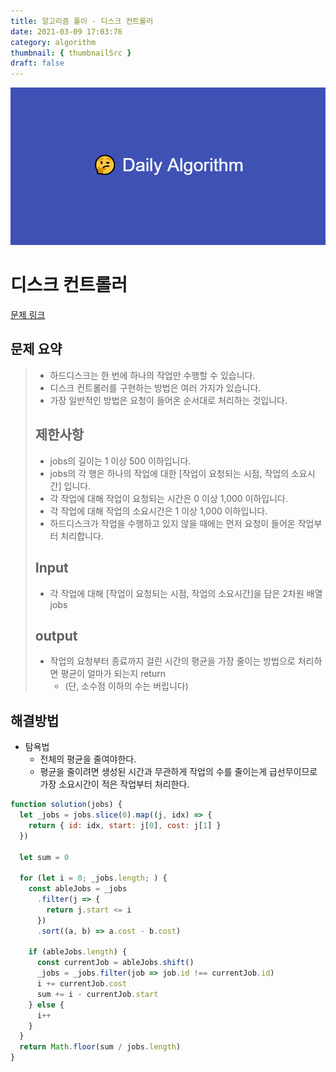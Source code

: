 ```yaml
---
title: 알고리즘 풀이 - 디스크 컨트롤러
date: 2021-03-09 17:03:76
category: algorithm
thumbnail: { thumbnailSrc }
draft: false
---
```


![picture 22](images/2021-03-09/ba0118f82c0feeca7e76871c011166f54043143d3dd0994493963b5334b3472f.png)

# 디스크 컨트롤러

[문제 링크](https://programmers.co.kr/learn/courses/30/lessons/42627)

## 문제 요약

> - 하드디스크는 한 번에 하나의 작업만 수행할 수 있습니다.
> - 디스크 컨트롤러를 구현하는 방법은 여러 가지가 있습니다.
> - 가장 일반적인 방법은 요청이 들어온 순서대로 처리하는 것입니다.
>
> ## 제한사항
>
> - jobs의 길이는 1 이상 500 이하입니다.
> - jobs의 각 행은 하나의 작업에 대한 [작업이 요청되는 시점, 작업의 소요시간] 입니다.
> - 각 작업에 대해 작업이 요청되는 시간은 0 이상 1,000 이하입니다.
> - 각 작업에 대해 작업의 소요시간은 1 이상 1,000 이하입니다.
> - 하드디스크가 작업을 수행하고 있지 않을 때에는 먼저 요청이 들어온 작업부터 처리합니다.
>
> ## Input
>
> - 각 작업에 대해 [작업이 요청되는 시점, 작업의 소요시간]을 담은 2차원 배열 jobs
>
> ## output
>
> - 작업의 요청부터 종료까지 걸린 시간의 평균을 가장 줄이는 방법으로 처리하면 평균이 얼마가 되는지 return
>   - (단, 소수점 이하의 수는 버립니다)

## 해결방법

- 탐욕법
  - 전체의 평균을 줄여야한다.
  - 평균을 줄이려면 생성된 시간과 무관하게 작업의 수를 줄이는게 급선무이므로 가장 소요시간이 적은 작업부터 처리한다.

```js
function solution(jobs) {
  let _jobs = jobs.slice(0).map((j, idx) => {
    return { id: idx, start: j[0], cost: j[1] }
  })

  let sum = 0

  for (let i = 0; _jobs.length; ) {
    const ableJobs = _jobs
      .filter(j => {
        return j.start <= i
      })
      .sort((a, b) => a.cost - b.cost)

    if (ableJobs.length) {
      const currentJob = ableJobs.shift()
      _jobs = _jobs.filter(job => job.id !== currentJob.id)
      i += currentJob.cost
      sum += i - currentJob.start
    } else {
      i++
    }
  }
  return Math.floor(sum / jobs.length)
}
```
